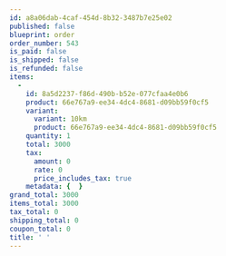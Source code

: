 ```yaml
---
id: a8a06dab-4caf-454d-8b32-3487b7e25e02
published: false
blueprint: order
order_number: 543
is_paid: false
is_shipped: false
is_refunded: false
items:
  -
    id: 8a5d2237-f86d-490b-b52e-077cfaa4e0b6
    product: 66e767a9-ee34-4dc4-8681-d09bb59f0cf5
    variant:
      variant: 10km
      product: 66e767a9-ee34-4dc4-8681-d09bb59f0cf5
    quantity: 1
    total: 3000
    tax:
      amount: 0
      rate: 0
      price_includes_tax: true
    metadata: {  }
grand_total: 3000
items_total: 3000
tax_total: 0
shipping_total: 0
coupon_total: 0
title: ' '
---
```

